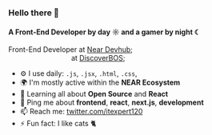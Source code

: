 ### Hello there 👋

#### A Front-End Developer by day ☼ and a gamer by night ☾

Front-End Developer at [Near Devhub](https://github.com/near/neardevhub-widgets);<br>
`                 ` at [DiscoverBOS](https://github.com/nearbuilders/discoverbos);<br>

- ⚙️ I use daily: `.js`, `.jsx`, `.html`, `.css`,
- 🌍 I'm mostly active within the **NEAR Ecosystem**
- 🌱 Learning all about **Open Source** and **React**
- 💬 Ping me about **frontend**, **react**, **next.js**, **development**
- 📫 Reach me: [twitter.com/itexpert120](https://twitter.com/itexpert120)
- ⚡️ Fun fact: I like cats 🐈
